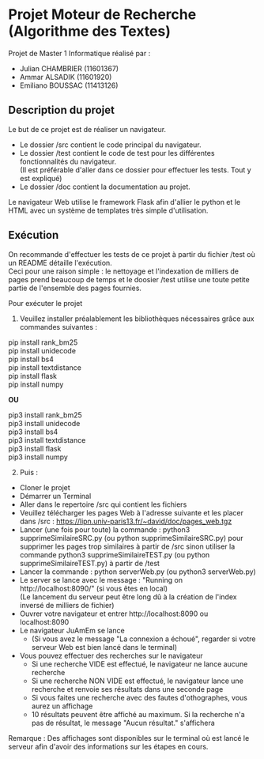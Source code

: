 # Projet Moteur de Recherche (Algorithme des Textes)

Projet de Master 1 Informatique réalisé par :  
- Julian CHAMBRIER (11601367)
- Ammar ALSADIK (11601920)
- Emiliano BOUSSAC (11413126)

## Description du projet  

Le but de ce projet est de réaliser un navigateur.  

- Le dossier /src contient le code principal du navigateur.  
- Le dossier /test contient le code de test pour les différentes fonctionnalités du navigateur.  
(Il est préférable d'aller dans ce dossier pour effectuer les tests. Tout y est expliqué)
- Le dossier /doc contient la documentation au projet.  

Le navigateur Web utilise le framework Flask afin d'allier le python et le HTML avec un système de templates très simple d'utilisation.  

## Exécution  

On recommande d'effectuer les tests de ce projet à partir du fichier /test où un README détaille l'exécution.   
Ceci pour une raison simple : le nettoyage et l'indexation de milliers de pages prend beaucoup de temps et le doosier /test utilise une toute petite partie de l'ensemble des pages fournies.

Pour exécuter le projet  

1. Veuillez installer préalablement les bibliothèques nécessaires grâce aux commandes suivantes :    

pip install rank_bm25  
pip install unidecode  
pip install bs4  
pip install textdistance  
pip install flask  
pip install numpy  
  
**OU**  
  
pip3 install rank_bm25  
pip3 install unidecode  
pip3 install bs4  
pip3 install textdistance  
pip3 install flask  
pip3 install numpy  


2. Puis :   

- Cloner le projet
- Démarrer un Terminal   
- Aller dans le repertoire /src qui contient les fichiers 
- Veuillez télécharger les pages Web à l'adresse suivante et les placer dans /src : https://lipn.univ-paris13.fr/~david/doc/pages_web.tgz
- Lancer (une fois pour toute) la commande : python3 supprimeSimilaireSRC.py (ou python supprimeSimilaireSRC.py)  pour supprimer les pages trop similaires à partir de /src sinon utiliser la commande python3 supprimeSimilaireTEST.py (ou python supprimeSimilaireTEST.py)  à partir de /test
- Lancer la commande : python serverWeb.py (ou python3 serverWeb.py)
- Le server se lance avec le message : "Running on http://localhost:8090/" (si vous êtes en local)  
(Le lancement du serveur peut être long dû à la création de l'index inversé de milliers de fichier)  
- Ouvrer votre navigateur et entrer http://localhost:8090 ou localhost:8090  
- Le navigateur JuAmEm se lance  
	- (Si vous avez le message "La connexion a échoué", regarder si votre serveur Web est bien lancé dans le terminal)  
- Vous pouvez effectuer des recherches sur le navigateur   
	- Si une recherche VIDE est effectué, le navigateur ne lance aucune recherche  
	- Si une recherche NON VIDE est effectué, le navigateur lance une recherche et renvoie ses résultats dans une seconde page  
	- Si vous faites une recherche avec des fautes d'othographes, vous aurez un affichage
	- 10 résultats peuvent être affiché au maximum. Si la recherche n'a pas de résultat, le message "Aucun résultat." s'affichera  

Remarque : Des affichages sont disponibles sur le terminal où est lancé le serveur afin d'avoir des informations sur les étapes en cours.
